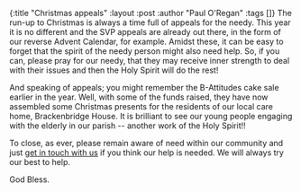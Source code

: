 {:title "Christmas appeals"
 :layout :post
 :author "Paul O'Regan"
 :tags []}
The run-up to Christmas is always a time full of appeals for the needy. This year it is no different and the SVP appeals are already out there, in the form of our reverse Advent Calendar, for example. Amidst these, it can be easy to forget that the spirit of the needy person might also need help. So, if you can, please pray for our needy, that they may receive inner strength to deal with their issues and then the Holy Spirit will do the rest!

And speaking of appeals; you might remember the B-Attitudes cake sale earlier in the year. Well, with some of the funds raised, they have now assembled some Christmas presents for the residents of our local care home, Brackenbridge House. It is brilliant to see our young people engaging with the elderly in our parish -- another work of the Holy Spirit!!

To close, as ever, please remain aware of need within our community and just [get in touch with us](../../pages-output/contact/) if you think our help is needed. We will always try our best to help.

God Bless.
